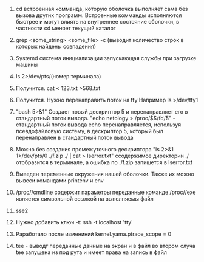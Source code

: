 1. cd встроенная комманда, которую оболочка выполняет сама без вызова других программ.
Встроенные комманды исполняются быстрее и могут влиять на внутреннее состояние оболочки, в частности cd меняет текущий каталог

2. grep <some_string> <some_file> -c (выводит количество строк в которых найдены совпадения)

3. Systemd система инициализации запускающая службы при загрузке машины

4. ls 2>/dev/pts/(номер терминала)

5. Получится. cat < 123.txt >568.txt

6. Получится. Нужно перенаправить поток на tty
Например ls >/dev/tty1

7. "bash 5>&1" Создает новый дескриптор 5 и перенаправляет его в стандартный поток вывода.
"echo netology > /proc/$$/fd/5" - стандартный поток вывода echo перенаправляется,
используя псевдофайловую систему, в дескриптор 5, который был перенаправлен в стандартный поток вывода

8. Можно без создания промежуточного дескриптора  "ls 2>&1 1>/dev/pts/0 ./f.zip ./ | cat > lserror.txt"
ссодержимое директории ./ отобразится в терминале, а ошибка по ./f.zip запишется в lserror.txt

9. Выведен переменные окружения нашей оболочки. Также их можно вывеси командами printenv и env

10. /proc/<PID>/cmdline содержит параметры переданные команде
/proc/<PID>/exe является символьной ссылкой на выполняемы файл

11. sse2

12. Нужно добавить ключ -t:  ssh -t localhost 'tty'

13. Pаработало после измениний kernel.yama.ptrace_scope = 0 

14. tee - выводт переданные данные на экран и в файл
 во втором случа tee запущена из под рута и имеет права на запись в файл

